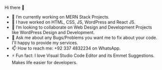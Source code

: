 Hi there 👋

<!--
**agha-shahzaib-ali/agha-shahzaib-ali** is a ✨ _special_ ✨ repository because its `README.md` (this file) appears on your GitHub profile.

Here are some ideas to get you started: -->

- 🔭 I’m currently working on MERN Stack Projects.
- 🌱 I have worked on HTML, CSS, JS, WordPress and React JS.
- 👯 I’m looking to collaborate on Web Design and Development Projects like WordPress Design and Development.
- 💬 Ask me about any Bugs/Problems you want me to fix about your code. I'll happy to provide my services.
- 📫 How to reach me: +92 337 4832234 on WhatsApp.
- ⚡ Fun fact: I love Visual Studio Code Editor and its Emmet Suggestions. Makes life easier for developers.

